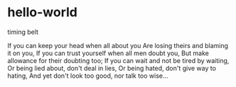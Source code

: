 # hello-world
timing belt

If you can keep your head when all about you 
Are losing theirs and blaming it on you, 
If you can trust yourself when all men doubt you, 
But make allowance for their doubting too; 
If you can wait and not be tired by waiting, 
Or being lied about, don't deal in lies, 
Or being hated, don't give way to hating, 
And yet don't look too good, nor talk too wise...
